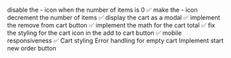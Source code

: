 disable the - icon when the number of items is 0 ✅
make the - icon decrement the number of items ✅
display the cart as a modal ✅
implement the remove from cart button ✅
implement the math for the cart total ✅
fix the styling for the cart icon in the add to cart button ✅
mobile responsiveness ✅
Cart styling
Error handling for empty cart
Implement start new order button
